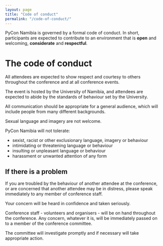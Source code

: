 ```yaml
---
layout: page
title: "Code of conduct"
permalink: "/code-of-conduct/"
---
```

PyCon Namibia is governed by a formal code of conduct. In short, participants are expected to
contribute to an environment that is **open** and welcoming, **considerate** and **respectful**.

# The code of conduct

All attendees are expected to show respect and courtesy to others throughout the conference and at all conference events.

The event is hosted by the University of Namibia, and attendees are expected to abide by the standards of behaviour set by the University.

All communication should be appropriate for a general audience, which will include people from many different backgrounds.

Sexual language and imagery are not welcome.

PyCon Namibia will not tolerate:

* sexist, racist or other exclusionary language, imagery or behaviour
* intimidating or threatening language or behaviour
* insulting or unpleasant language or behaviour
* harassment or unwanted attention of any form

## If there is a problem

If you are troubled by the behaviour of another attendee at the conference, or are concerned that another attendee may be in distress, please speak immediately to any member of conference staff.

Your concern will be heard in confidence and taken seriously.

Conference staff - volunteers and organisers - will be on hand throughout the conference. Any concern, whatever it is, will be immediately passed on to a member of the conference committee.

The committee will investigate promptly and if necessary will take appropriate action.
